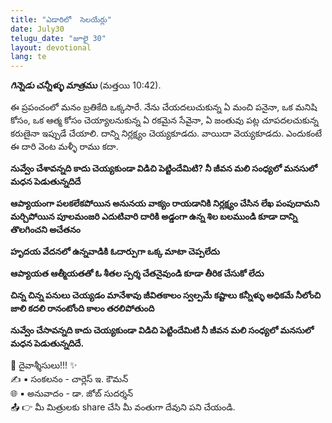 ```yaml
---
title: "ఎడారిలో  సెలయేర్లు"
date: July30
telugu_date: "జూలై 30"
layout: devotional
lang: te
---
```

***గిన్నెడు చన్నీళ్ళు మాత్రము*** (మత్తయి 10:42).

ఈ ప్రపంచంలో మనం బ్రతికేది ఒక్కసారే. నేను చేయదలుచుకున్న ఏ మంచి పనైనా, ఒక మనిషి కోసం, ఒక ఆత్మ కోసం చెయ్యాలనుకున్న ఏ రకమైన సేవైనా, ఏ జంతువు పట్ల చూపదలచుకున్న కరుణైనా ఇప్పుడే చేయాలి. దాన్ని నిర్లక్ష్యం చెయ్యకూడదు. వాయిదా వెయ్యకూడదు. ఎందుకంటే ఈ దారి వెంట మళ్ళీ రాము కదా.

**నువ్వేం చేశావన్నది కాదు చెయ్యకుండా విడిచి పెట్టిందేమిటి? నీ జీవన మలి సంధ్యలో మనసులో మధన పెడుతున్నదిదే**

**ఆప్యాయంగా పలకలేకపోయిన అనునయ వాక్యం రాయడానికి నిర్లక్ష్యం చేసిన లేఖ పంపుదామని మర్చిపోయిన పూలమంజరి ఎదుటివారి దారికి అడ్డంగా ఉన్న శిల బలముండి కూడా దాన్ని తొలగించని అచేతనం**

**హృదయ వేదనలో ఉన్నవాడికి ఓదార్పుగా ఒక్క మాటా చెప్పలేదు**

**ఆప్యాయత ఆత్మీయతతో ఓ శీతల స్పర్శ చేతనైవుండి కూడా తీరిక చేసుకో లేదు**

**చిన్న చిన్న పనులు చెయ్యడం మానేశావు జీవితకాలం స్వల్పమే కష్టాలు కన్నీళ్ళు అధికమే నీలోంచి జాలి కదలి రానంటోంది కాలం తరలిపోతుంది**

**నువ్వేం చేసావన్నది కాదు చెయ్యకుండా విడిచి పెట్టిందేమిటి నీ జీవన మలి సంధ్యలో మనసులో మధన పెడుతున్నదిదే.**


<div class="blessing">🙏 <span class="bless-text">దైవాశ్శీసులు!!!</span> ✨</div>

<div class="credit">✍️ <span class="credit-text">▪ సంకలనం - చార్లెస్ ఇ. కౌమన్</span></div>
<div class="credit">🌐 <span class="credit-text">▪ అనువాదం - డా. జోబ్ సుదర్శన్</span></div>


<div class="share">📤 👉 <span class="share-text">మీ మిత్రులకు share చేసి మీ వంతుగా దేవుని పని చేయండి.</span></div>

